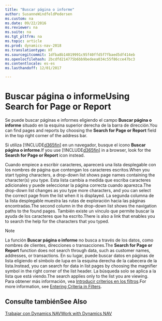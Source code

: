 ```yaml
---
title: "Buscar página o informe"
author: SusanneWindfeldPedersen
ms.custom: na
ms.date: 09/22/2016
ms.reviewer: na
ms.suite: na
ms.tgt_pltfrm: na
ms.topic: article
ms.prod: dynamics-nav-2018
ms.translationtype: HT
ms.sourcegitcommit: 1dfba8b14019991c95f40ffd5f7fbaed5df414eb
ms.openlocfilehash: 2bcdfd214775b6bb9bedeea034c55f86cce47bc3
ms.contentlocale: es-es
ms.lasthandoff: 12/01/2017

---
```


# <a name="using-search-for-page-or-report"></a><span data-ttu-id="3f033-102">Buscar página o informe</span><span class="sxs-lookup"><span data-stu-id="3f033-102">Using Search for Page or Report</span></span>
<span data-ttu-id="3f033-103">Se puede buscar páginas e informes eligiendo el campo **Buscar página o informe** situado en la esquina superior derecha de la barra de dirección.</span><span class="sxs-lookup"><span data-stu-id="3f033-103">You can find pages and reports by choosing the **Search for Page or Report** field in the top right corner of the address bar.</span></span>

<span data-ttu-id="3f033-104">Si utiliza [!INCLUDE[d365fin](includes/d365fin_md.md)] en un navegador, busque el icono **Buscar página o informe**.</span><span class="sxs-lookup"><span data-stu-id="3f033-104">If you use [!INCLUDE[d365fin](includes/d365fin_md.md)] in a browser, look for the **Search for Page or Report** icon instead.</span></span>

<span data-ttu-id="3f033-105">Cuando empiece a escribir caracteres, aparecerá una lista desplegable con los nombres de página que contengan los caracteres escritos.</span><span class="sxs-lookup"><span data-stu-id="3f033-105">When you start typing characters, a drop-down list shows page names containing the character(s) you type.</span></span> <span data-ttu-id="3f033-106">Esta lista cambia a medida que escriba caracteres adicionales y puede seleccionar la página correcta cuando aparezca.</span><span class="sxs-lookup"><span data-stu-id="3f033-106">The drop-down list changes as you type more characters, and you can select the correct page from the list when it is displayed.</span></span> <span data-ttu-id="3f033-107">La segunda columna de la lista desplegable muestra las rutas de exploración hacia las páginas encontradas.</span><span class="sxs-lookup"><span data-stu-id="3f033-107">The second column in the drop-down list shows the navigation paths to the found pages.</span></span> <span data-ttu-id="3f033-108">También existe un vínculo que permite buscar la ayuda de los caracteres que ha escrito.</span><span class="sxs-lookup"><span data-stu-id="3f033-108">There is also a link that enables you to search the help for the characters that you typed.</span></span>

> [!NOTE]  
>   <span data-ttu-id="3f033-109">La función **Buscar página o informe** no busca a través de los datos, como nombres de clientes, direcciones o transacciones.</span><span class="sxs-lookup"><span data-stu-id="3f033-109">The **Search for Page or Report** function does not search through data, such as customer names, addresses, or transactions.</span></span> <span data-ttu-id="3f033-110">En su lugar, puede buscar datos en páginas de lista eligiendo el símbolo de lupa en la esquina derecha de la cabecera de la lista.</span><span class="sxs-lookup"><span data-stu-id="3f033-110">Instead, you can search for data in list pages by choosing the magnifier symbol in the right corner of the list header.</span></span> <span data-ttu-id="3f033-111">La búsqueda solo se aplica a la lista que está viendo.</span><span class="sxs-lookup"><span data-stu-id="3f033-111">The search applies only to the list you are viewing.</span></span> <span data-ttu-id="3f033-112">Para obtener más información, vea [Introducir criterios en los filtros](ui-enter-criteria-filters.md).</span><span class="sxs-lookup"><span data-stu-id="3f033-112">For more information, see [Entering Criteria in Filters](ui-enter-criteria-filters.md).</span></span>  

## <a name="see-also"></a><span data-ttu-id="3f033-113">Consulte también</span><span class="sxs-lookup"><span data-stu-id="3f033-113">See Also</span></span>
[<span data-ttu-id="3f033-114">Trabajar con Dynamics NAV</span><span class="sxs-lookup"><span data-stu-id="3f033-114">Work with Dynamics NAV</span></span>](ui-work-product.md)

